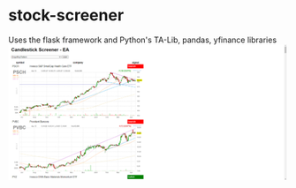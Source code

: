 # stock-screener
Uses the flask framework and Python's TA-Lib, pandas, yfinance libraries
![stock-screener](/stock-screener.png)

